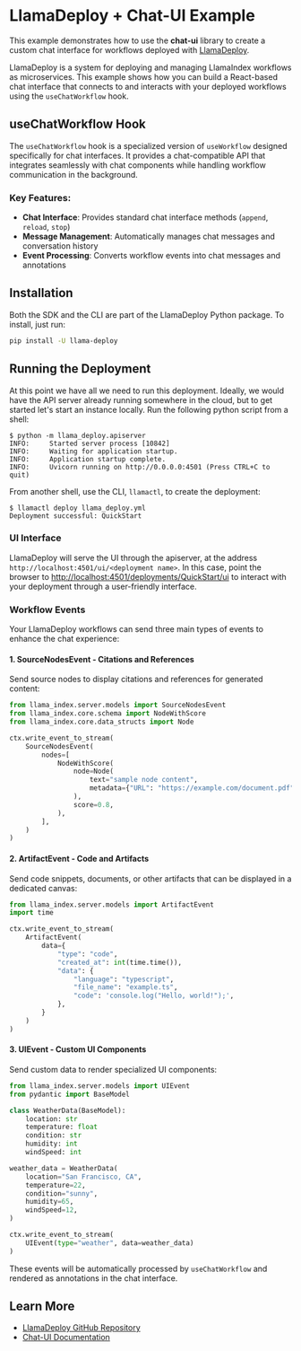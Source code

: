 # LlamaDeploy + Chat-UI Example

This example demonstrates how to use the **chat-ui** library to create a custom chat interface for workflows deployed with [LlamaDeploy](https://github.com/run-llama/llama_deploy).

LlamaDeploy is a system for deploying and managing LlamaIndex workflows as microservices. This example shows how you can build a React-based chat interface that connects to and interacts with your deployed workflows using the `useChatWorkflow` hook.

## useChatWorkflow Hook

The `useChatWorkflow` hook is a specialized version of `useWorkflow` designed specifically for chat interfaces. It provides a chat-compatible API that integrates seamlessly with chat components while handling workflow communication in the background.

### Key Features:

- **Chat Interface**: Provides standard chat interface methods (`append`, `reload`, `stop`)
- **Message Management**: Automatically manages chat messages and conversation history
- **Event Processing**: Converts workflow events into chat messages and annotations

## Installation

Both the SDK and the CLI are part of the LlamaDeploy Python package. To install, just run:

```bash
pip install -U llama-deploy
```

## Running the Deployment

At this point we have all we need to run this deployment. Ideally, we would have the API server already running
somewhere in the cloud, but to get started let's start an instance locally. Run the following python script
from a shell:

```
$ python -m llama_deploy.apiserver
INFO:     Started server process [10842]
INFO:     Waiting for application startup.
INFO:     Application startup complete.
INFO:     Uvicorn running on http://0.0.0.0:4501 (Press CTRL+C to quit)
```

From another shell, use the CLI, `llamactl`, to create the deployment:

```
$ llamactl deploy llama_deploy.yml
Deployment successful: QuickStart
```

### UI Interface

LlamaDeploy will serve the UI through the apiserver, at the address `http://localhost:4501/ui/<deployment name>`. In
this case, point the browser to [http://localhost:4501/deployments/QuickStart/ui](http://localhost:4501/deployments/QuickStart/ui) to interact
with your deployment through a user-friendly interface.

### Workflow Events

Your LlamaDeploy workflows can send three main types of events to enhance the chat experience:

#### 1. SourceNodesEvent - Citations and References

Send source nodes to display citations and references for generated content:

```python
from llama_index.server.models import SourceNodesEvent
from llama_index.core.schema import NodeWithScore
from llama_index.core.data_structs import Node

ctx.write_event_to_stream(
    SourceNodesEvent(
        nodes=[
            NodeWithScore(
                node=Node(
                    text="sample node content",
                    metadata={"URL": "https://example.com/document.pdf"},
                ),
                score=0.8,
            ),
        ],
    )
)
```

#### 2. ArtifactEvent - Code and Artifacts

Send code snippets, documents, or other artifacts that can be displayed in a dedicated canvas:

```python
from llama_index.server.models import ArtifactEvent
import time

ctx.write_event_to_stream(
    ArtifactEvent(
        data={
            "type": "code",
            "created_at": int(time.time()),
            "data": {
                "language": "typescript",
                "file_name": "example.ts",
                "code": 'console.log("Hello, world!");',
            },
        }
    )
)
```

#### 3. UIEvent - Custom UI Components

Send custom data to render specialized UI components:

```python
from llama_index.server.models import UIEvent
from pydantic import BaseModel

class WeatherData(BaseModel):
    location: str
    temperature: float
    condition: str
    humidity: int
    windSpeed: int

weather_data = WeatherData(
    location="San Francisco, CA",
    temperature=22,
    condition="sunny",
    humidity=65,
    windSpeed=12,
)

ctx.write_event_to_stream(
    UIEvent(type="weather", data=weather_data)
)
```

These events will be automatically processed by `useChatWorkflow` and rendered as annotations in the chat interface.

## Learn More

- [LlamaDeploy GitHub Repository](https://github.com/run-llama/llama_deploy)
- [Chat-UI Documentation](../../docs/chat-ui/)
